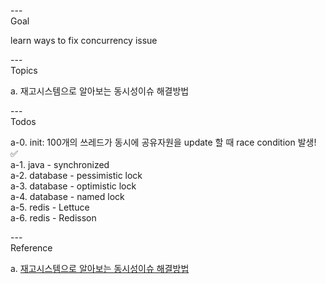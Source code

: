 ---\
Goal


learn ways to fix concurrency issue



---\
Topics


a. 재고시스템으로 알아보는 동시성이슈 해결방법




---\
Todos


a-0. init: 100개의 쓰레드가 동시에 공유자원을 update 할 때 race condition 발생! :white_check_mark:\
a-1. java - synchronized\
a-2. database - pessimistic lock\
a-3. database - optimistic lock\
a-4. database - named lock\
a-5. redis - Lettuce\
a-6. redis - Redisson




---\
Reference


a. [재고시스템으로 알아보는 동시성이슈 해결방법](https://www.inflearn.com/course/lecture?courseSlug=%EB%8F%99%EC%8B%9C%EC%84%B1%EC%9D%B4%EC%8A%88-%EC%9E%AC%EA%B3%A0%EC%8B%9C%EC%8A%A4%ED%85%9C&unitId=125484&tab=curriculum)
